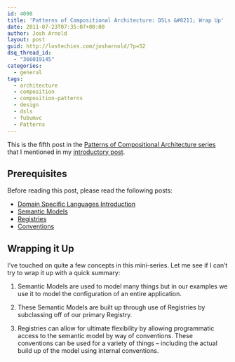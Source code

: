 ```yaml
---
id: 4098
title: 'Patterns of Compositional Architecture: DSLs &#8211; Wrap Up'
date: 2011-07-23T07:35:07+00:00
author: Josh Arnold
layout: post
guid: http://lostechies.com/josharnold/?p=52
dsq_thread_id:
  - "366019145"
categories:
  - general
tags:
  - architecture
  - composition
  - composition-patterns
  - design
  - dsls
  - fubumvc
  - Patterns
---
```

This is the fifth post in the [Patterns of Compositional Architecture series](http://lostechies.com/josharnold/tag/composition-patterns/) that I mentioned in my [introductory post](http://lostechies.com/josharnold/2011/07/09/patterns-of-compositional-architecture/).

## Prerequisites

Before reading this post, please read the following posts:

  * [Domain Specific Languages Introduction](http://lostechies.com/josharnold/2011/07/11/patterns-of-compositional-architecture-domain-specific-languages/)
  * [Semantic Models](http://lostechies.com/josharnold/2011/07/12/patterns-of-compositional-architecture-dsls-semantic-models/)
  * [Registries](http://lostechies.com/josharnold/2011/07/12/patterns-of-compositional-architecture-dsls-registries/)
  * [Conventions](http://lostechies.com/josharnold/2011/07/13/patterns-of-compositional-architecture-dsls-conventions/)

## Wrapping it Up

I’ve touched on quite a few concepts in this mini-series. Let me see if I can’t try to wrap it up with a quick summary:

1. Semantic Models are used to model many things but in our examples we use it to model the configuration of an entire application.

2. These Semantic Models are built up through use of Registries by subclassing off of our primary Registry.

3. Registries can allow for ultimate flexibility by allowing programmatic access to the semantic model by way of conventions. These conventions can be used for a variety of things – including the actual build up of the model using internal conventions.